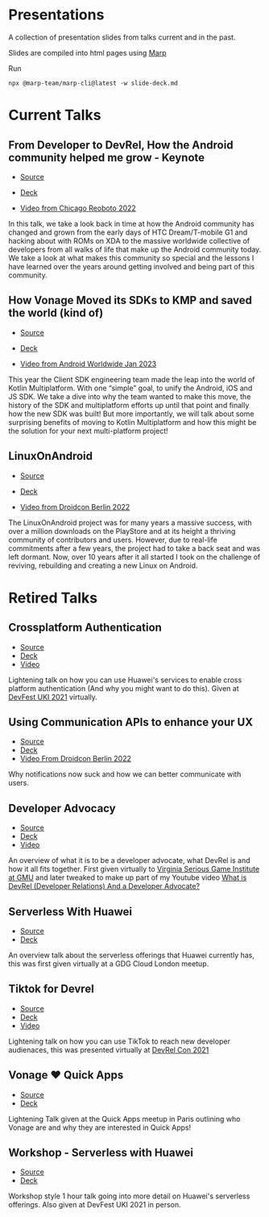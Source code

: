 # Presentations
A collection of presentation slides from talks current and in the past.

Slides are compiled into html pages using [Marp](https://github.com/marp-team/marp-cli)

Run

```
npx @marp-team/marp-cli@latest -w slide-deck.md
```

# Current Talks

## From Developer to DevRel, How the Android community helped me grow - Keynote

- [Source](https://github.com/devwithzachary/presentations/tree/main/developer-to-devrel-45minute)
- [Deck](https://devwithzachary.github.io/presentations/developer-to-devrel-45minute/deck.html)

- [Video from Chicago Reoboto 2022](https://www.youtube.com/watch?v=YSbUNRpDpas)

In this talk, we take a look back in time at how the Android community has changed and grown from the early days of HTC Dream/T-mobile G1 and hacking about with ROMs on XDA to the massive worldwide collective of developers from all walks of life that make up the Android community today. We take a look at what makes this community so special and the lessons I have learned over the years around getting involved and being part of this community.

## How Vonage Moved its SDKs to KMP and saved the world (kind of)
- [Source](https://github.com/devwithzachary/presentations/tree/main/kotlin-multiplatform-saved-the-world)
- [Deck](https://devwithzachary.github.io/presentations/kotlin-multiplatform-saved-the-world/deck.html)

- [Video from Android Worldwide Jan 2023](https://www.youtube.com/watch?v=DogkF2bv1gI)

This year the Client SDK engineering team made the leap into the world of Kotlin Multiplatform.
With one “simple” goal, to unify the Android, iOS and JS SDK.
We take a dive into why the team wanted to make this move, the history of the SDK and multiplatform efforts up until that point and finally how the new SDK was built!
But more importantly, we will talk about some surprising benefits of moving to Kotlin Multiplatform and how this might be the solution for your next multi-platform project!

## LinuxOnAndroid

- [Source](https://github.com/devwithzachary/presentations/tree/main/linuxonandroid)
- [Deck](https://devwithzachary.github.io/presentations/linuxonandroid/deck.html)

- [Video from Droidcon Berlin 2022](https://www.droidcon.com/2022/08/01/linuxonandroid-reviving-a-10-year-old-android-project/)

The LinuxOnAndroid project was for many years a massive success, with over a million downloads on the PlayStore and at its height a thriving community of contributors and users. However, due to real-life commitments after a few years, the project had to take a back seat and was left dormant. Now, over 10 years after it all started I took on the challenge of reviving, rebuilding and creating a new Linux on Android.

# Retired Talks

## Crossplatform Authentication

- [Source](https://github.com/devwithzachary/presentations/tree/main/crossplatform-authentication)
- [Deck](https://devwithzachary.github.io/presentations/crossplatform-authentication/deck.html)
- [Video](https://www.youtube.com/watch?v=MmrFEo-3acs&t=3139s)

Lightening talk on how you can use Huawei's services to enable cross platform authentication (And why you might want to do this). Given at [DevFest UKI 2021](https://www.youtube.com/watch?v=MmrFEo-3acs&t=3139s) virtually.

## Using Communication APIs to enhance your UX

- [Source](https://github.com/devwithzachary/presentations/tree/main/communication-apis-enhance-ux)
- [Deck](https://devwithzachary.github.io/presentations/communication-apis-enhance-ux/deck.html)
- [Video From Droidcon Berlin 2022](https://www.droidcon.com/2022/08/02/using-communication-apis-to-enhance-your-ux-and-reduce-notifications/)

Why notifications now suck and how we can better communicate with users.

## Developer Advocacy

- [Source](https://github.com/devwithzachary/presentations/tree/main/developer-advocacy)
- [Deck](https://devwithzachary.github.io/presentations/developer-advocacy/deck.html)
- [Video](https://www.youtube.com/watch?v=wOPqL-yGE_o)

An overview of what it is to be a developer advocate, what DevRel is and how it all fits together.
First given virtually to [Virginia Serious Game Institute at GMU](https://www.youtube.com/watch?v=Ts_jQdA6DNE) and later tweaked to make up part of my Youtube video [What is DevRel (Developer Relations) And a Developer Advocate?](https://www.youtube.com/watch?v=wOPqL-yGE_o)

## Serverless With Huawei

- [Source](https://github.com/devwithzachary/presentations/tree/main/serverless-with-huawei)
- [Deck](https://devwithzachary.github.io/presentations/serverless-with-huawei/deck.html)

An overview talk about the serverless offerings that Huawei currently has, this was first given virtually at a GDG Cloud London meetup.

## Tiktok for Devrel

- [Source](https://github.com/devwithzachary/presentations/tree/main/tiktok-for-devrel)
- [Deck](https://devwithzachary.github.io/presentations/tiktok-for-devrel/deck.html)
- [Video](https://www.youtube.com/watch?v=y9CFTboEOmE&ab_channel=DevRel)

Lightening talk on how you can use TikTok to reach new developer audienaces, this was presented virtually at [DevRel Con 2021](https://www.youtube.com/watch?v=y9CFTboEOmE)

## Vonage ❤️ Quick Apps

- [Source](https://github.com/devwithzachary/presentations/tree/main/vonage-quickapps-meetup)
- [Deck](https://devwithzachary.github.io/presentations/vonage-quickapps-meetup/deck.html)

Lightening Talk given at the Quick Apps meetup in Paris outlining who Vonage are and why they are interested in Quick Apps!

## Workshop - Serverless with Huawei

- [Source](https://github.com/devwithzachary/presentations/tree/main/workshop-serverless-with-huawei)
- [Deck](https://devwithzachary.github.io/presentations/workshop-serverless-with-huawei/deck.html)

Workshop style 1 hour talk going into more detail on Huawei's serverless offerings. Also given at DevFest UKI 2021 in person.
